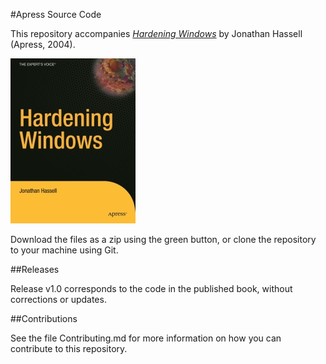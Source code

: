 #Apress Source Code

This repository accompanies [*Hardening Windows*](http://www.apress.com/9781590592663) by Jonathan Hassell (Apress, 2004).

[comment]: #cover
![Cover image](9781590592663.jpg)

Download the files as a zip using the green button, or clone the repository to your machine using Git.

##Releases

Release v1.0 corresponds to the code in the published book, without corrections or updates.

##Contributions

See the file Contributing.md for more information on how you can contribute to this repository.
